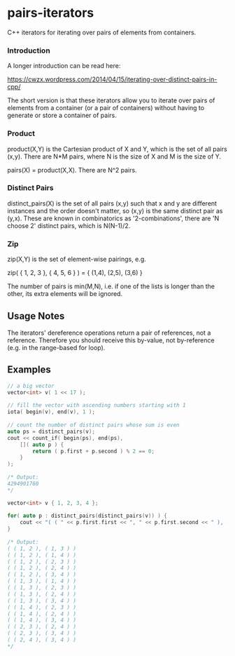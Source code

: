 pairs-iterators
===============

C++ iterators for iterating over pairs of elements from containers.

### Introduction

A longer introduction can be read here:

https://cwzx.wordpress.com/2014/04/15/iterating-over-distinct-pairs-in-cpp/

The short version is that these iterators allow you to iterate over pairs of elements from a container (or a pair of containers) without having to generate or store a container of pairs.

### Product

product(X,Y) is the Cartesian product of X and Y, which is the set of all pairs (x,y). There are N*M pairs, where N is the size of X and M is the size of Y.

pairs(X) = product(X,X). There are N^2 pairs.

### Distinct Pairs

distinct_pairs(X) is the set of all pairs (x,y) such that x and y are different instances and the order doesn't matter, so (x,y) is the same distinct pair as (y,x). These are known in combinatorics as '2-combinations', there are 'N choose 2' distinct pairs, which is N(N-1)/2.

### Zip

zip(X,Y) is the set of element-wise pairings, e.g.

zip( { 1, 2, 3 }, { 4, 5, 6 } ) = { (1,4), (2,5), (3,6) }

The number of pairs is min(M,N), i.e. if one of the lists is longer than the other, its extra elements will be ignored.

Usage Notes
-----------

The iterators' dereference operations return a pair of references, not a reference. Therefore you should receive this by-value, not by-reference (e.g. in the range-based for loop).

Examples
--------

```cpp
// a big vector
vector<int> v( 1 << 17 );
 
// fill the vector with ascending numbers starting with 1
iota( begin(v), end(v), 1 );
 
// count the number of distinct pairs whose sum is even
auto ps = distinct_pairs(v);
cout << count_if( begin(ps), end(ps),
    []( auto p ) {
        return ( p.first + p.second ) % 2 == 0;
    }
);
 
/* Output:
4294901760
*/
```

```cpp
vector<int> v { 1, 2, 3, 4 };
 
for( auto p : distinct_pairs(distinct_pairs(v)) ) {
    cout << "( ( " << p.first.first << ", " << p.first.second << " ), ( " << p.second.first << ", " << p.second.second << " ) )" << endl;
}
 
/* Output:
( ( 1, 2 ), ( 1, 3 ) )
( ( 1, 2 ), ( 1, 4 ) )
( ( 1, 2 ), ( 2, 3 ) )
( ( 1, 2 ), ( 2, 4 ) )
( ( 1, 2 ), ( 3, 4 ) )
( ( 1, 3 ), ( 1, 4 ) )
( ( 1, 3 ), ( 2, 3 ) )
( ( 1, 3 ), ( 2, 4 ) )
( ( 1, 3 ), ( 3, 4 ) )
( ( 1, 4 ), ( 2, 3 ) )
( ( 1, 4 ), ( 2, 4 ) )
( ( 1, 4 ), ( 3, 4 ) )
( ( 2, 3 ), ( 2, 4 ) )
( ( 2, 3 ), ( 3, 4 ) )
( ( 2, 4 ), ( 3, 4 ) )
*/
```

